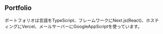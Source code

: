 ## Portfolio

ポートフォリオは言語をTypeScript、フレームワークにNext.js(React)、ホスティングにVercel、メールサーバーにGoogleAppScriptを使っています。